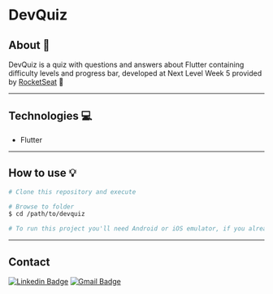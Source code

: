 # DevQuiz

## About 📰

DevQuiz is a quiz with questions and answers about Flutter containing difficulty levels and progress bar, developed at Next Level Week 5 provided by <a href="https://www.rocketseat.com.br">RocketSeat<a> 🚀

------

## Technologies 💻

- Flutter

------

## How to use 💡

```bash
# Clone this repository and execute

# Browse to folder 
$ cd /path/to/devquiz 

# To run this project you'll need Android or iOS emulator, if you already have them, you can simply run in your IDE

```
------

## Contact

[![Linkedin Badge](https://img.shields.io/badge/-Jardel-blue?style=flat-square&logo=Linkedin&logoColor=white&link=https://www.linkedin.com/in/jardel-urban-906519199/)](https://www.linkedin.com/in/jardel-urban-906519199/)
[![Gmail Badge](https://img.shields.io/badge/-jardelurban3@gmail.com-c14438?style=flat-square&logo=Gmail&logoColor=white&link=mailto:jardelurban3@gmail.com)](mailto:jardelurban3@gmail.com)
